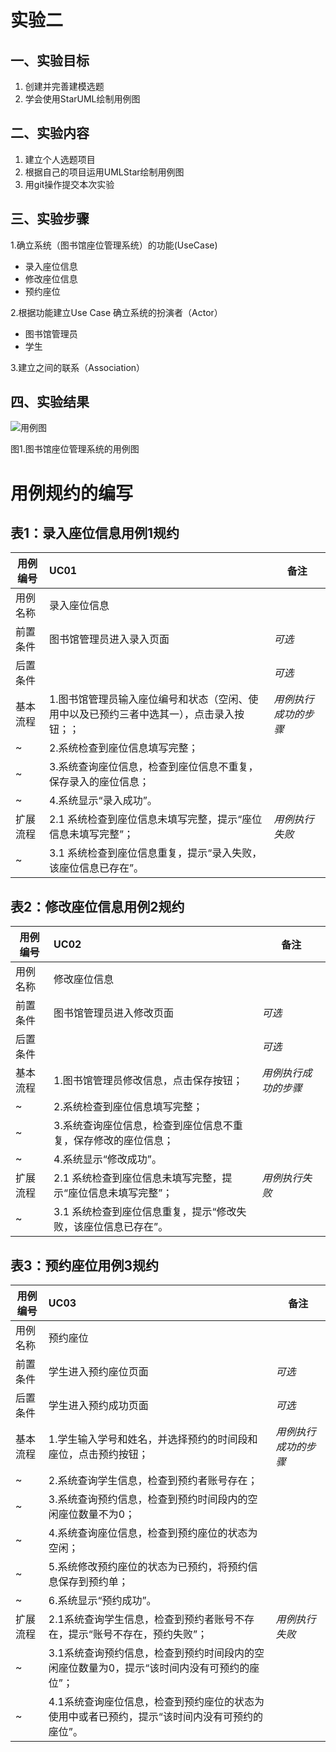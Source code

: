 # 实验二

## 一、实验目标
1. 创建并完善建模选题
2. 学会使用StarUML绘制用例图

## 二、实验内容
1. 建立个人选题项目
2. 根据自己的项目运用UMLStar绘制用例图
3. 用git操作提交本次实验

## 三、实验步骤
1.确立系统（图书馆座位管理系统）的功能(UseCase)
 - 录入座位信息
 - 修改座位信息
 - 预约座位

2.根据功能建立Use Case
 确立系统的扮演者（Actor）
 - 图书馆管理员
 - 学生
 
3.建立之间的联系（Association）
 
## 四、实验结果
![用例图](./Lab2_UseCaseDiagram.jpg)

图1.图书馆座位管理系统的用例图

# 用例规约的编写

## 表1：录入座位信息用例1规约  

用例编号  | UC01 | 备注  
-|:-|-  
用例名称  | 录入座位信息  |   
前置条件  |   图书馆管理员进入录入页面   | *可选*   
后置条件  |      | *可选*   
基本流程  | 1.图书馆管理员输入座位编号和状态（空闲、使用中以及已预约三者中选其一），点击录入按钮；；  |*用例执行成功的步骤*    
~| 2.系统检查到座位信息填写完整；  |
~| 3.系统查询座位信息，检查到座位信息不重复，保存录入的座位信息；  |
~| 4.系统显示“录入成功”。   |     
扩展流程  | 2.1 系统检查到座位信息未填写完整，提示“座位信息未填写完整”；  |*用例执行失败*    
~| 3.1 系统检查到座位信息重复，提示“录入失败，该座位信息已存在”。  |  



## 表2：修改座位信息用例2规约  

用例编号  | UC02 | 备注  
-|:-|-  
用例名称  | 修改座位信息  |   
前置条件  |   图书馆管理员进入修改页面   | *可选*   
后置条件  |      | *可选*   
基本流程  | 1.图书馆管理员修改信息，点击保存按钮；  |*用例执行成功的步骤*    
~| 2.系统检查到座位信息填写完整；  |
~| 3.系统查询座位信息，检查到座位信息不重复，保存修改的座位信息；  |
~| 4.系统显示“修改成功”。   |     
扩展流程  | 2.1 系统检查到座位信息未填写完整，提示“座位信息未填写完整”；  |*用例执行失败*    
~| 3.1 系统检查到座位信息重复，提示“修改失败，该座位信息已存在”。  | 


## 表3：预约座位用例3规约  

用例编号  | UC03 | 备注  
-|:-|-  
用例名称  | 预约座位  |   
前置条件  |   学生进入预约座位页面   | *可选*   
后置条件  | 学生进入预约成功页面    | *可选*   
基本流程  | 1.学生输入学号和姓名，并选择预约的时间段和座位，点击预约按钮；  |*用例执行成功的步骤*    
~| 2.系统查询学生信息，检查到预约者账号存在；  |   
~| 3.系统查询预约信息，检查到预约时间段内的空闲座位数量不为0；  |  
~| 4.系统查询座位信息，检查到预约座位的状态为空闲；  |
~| 5.系统修改预约座位的状态为已预约，将预约信息保存到预约单；   |   
~| 6.系统显示“预约成功”。   |
扩展流程  | 2.1系统查询学生信息，检查到预约者账号不存在，提示“账号不存在，预约失败”；   |*用例执行失败*
~| 3.1系统查询预约信息，检查到预约时间段内的空闲座位数量为0，提示“该时间内没有可预约的座位”；  |
~| 4.1系统查询座位信息，检查到预约座位的状态为使用中或者已预约，提示“该时间内没有可预约的座位”。  |
 
